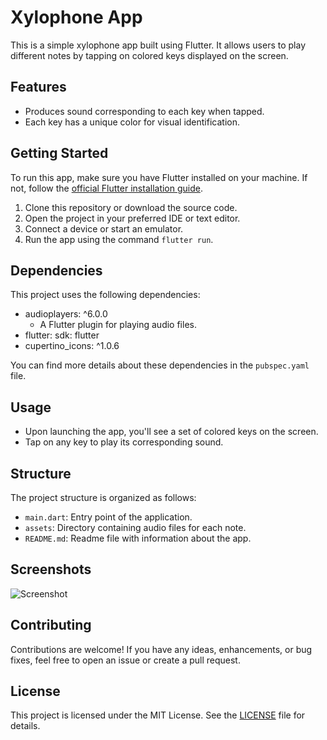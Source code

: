 # Xylophone App

This is a simple xylophone app built using Flutter. It allows users to play different notes by tapping on colored keys displayed on the screen.

## Features
- Produces sound corresponding to each key when tapped.
- Each key has a unique color for visual identification.

## Getting Started
To run this app, make sure you have Flutter installed on your machine. If not, follow the [official Flutter installation guide](https://flutter.dev/docs/get-started/install).

1. Clone this repository or download the source code.
2. Open the project in your preferred IDE or text editor.
3. Connect a device or start an emulator.
4. Run the app using the command `flutter run`.

## Dependencies
This project uses the following dependencies:
- audioplayers: ^6.0.0
  - A Flutter plugin for playing audio files.
- flutter: sdk: flutter
- cupertino_icons: ^1.0.6

You can find more details about these dependencies in the `pubspec.yaml` file.

## Usage
- Upon launching the app, you'll see a set of colored keys on the screen.
- Tap on any key to play its corresponding sound.

## Structure
The project structure is organized as follows:
- `main.dart`: Entry point of the application.
- `assets`: Directory containing audio files for each note.
- `README.md`: Readme file with information about the app.

## Screenshots
![Screenshot](screenshot.png)

## Contributing
Contributions are welcome! If you have any ideas, enhancements, or bug fixes, feel free to open an issue or create a pull request.

## License
This project is licensed under the MIT License. See the [LICENSE](LICENSE) file for details.

